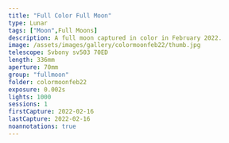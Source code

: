 ```yaml
---
title: "Full Color Full Moon"
type: Lunar
tags: ["Moon",Full Moons]
description: A full moon captured in color in February 2022.
image: /assets/images/gallery/colormoonfeb22/thumb.jpg
telescope: Svbony sv503 70ED
length: 336mm
aperture: 70mm
group: "fullmoon"
folder: colormoonfeb22
exposure: 0.002s
lights: 1000
sessions: 1
firstCapture: 2022-02-16
lastCapture: 2022-02-16
noannotations: true
---
```

